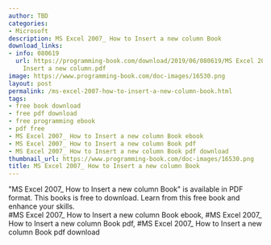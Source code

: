 ```yaml
---
author: TBD
categories:
- Microsoft
description: MS Excel 2007_ How to Insert a new column Book
download_links:
- info: 080619
  url: https://programming-book.com/download/2019/06/080619/MS Excel 2007_ How to
    Insert a new column.pdf
image: https://www.programming-book.com/doc-images/16530.png
layout: post
permalink: /ms-excel-2007-how-to-insert-a-new-column-book.html
tags:
- free book download
- free pdf download
- free programming ebook
- pdf free
- MS Excel 2007_ How to Insert a new column Book ebook
- MS Excel 2007_ How to Insert a new column Book pdf
- MS Excel 2007_ How to Insert a new column Book pdf download
thumbnail_url: https://www.programming-book.com/doc-images/16530.png
title: MS Excel 2007_ How to Insert a new column Book
---
```


 
<div class="item-desc text-justify">
  "MS Excel 2007_ How to Insert a new column Book" is available in PDF format. This books is free to download. Learn from this free book and enhance your skills.
  <br>
  #MS Excel 2007_ How to Insert a new column Book ebook, #MS Excel 2007_ How to Insert a new column Book pdf, #MS Excel 2007_ How to Insert a new column Book pdf download
</div>